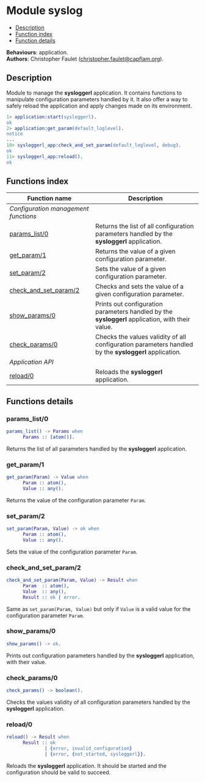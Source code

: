 # Module syslog

- [Description](#description)
- [Function index](#functions-index)
- [Function details](#functions-details)

**Behaviours**: application.  
**Authors**: Christopher Faulet (christopher.faulet@capflam.org).


## Description

Module to manage the **sysloggerl** application. It contains functions to
manipulate configuration parameters handled by it. It also offer a way to safely
reload the application and apply changes made on its environment.

```erlang
1> application:start(sysloggerl).
ok
2> application:get_param(default_loglevel).
notice
...
10> sysloggerl_app:check_and_set_param(default_loglevel, debug).
ok
11> sysloggerl_app:reload().
ok
```


## Functions index

| Function name                                  | Description
| ---------------------------------------------- | -----------
| *Configuration management functions*
| [params_list/0](#params_list0)                 | Returns the list of all configuration parameters handled by the **sysloggerl** application.
| [get_param/1](#get_param1)                     | Returns the value of a given configuration parameter.
| [set_param/2](#set_param2)                     | Sets the value of a given configuration parameter.
| [check_and_set_param/2](#check_and_set_param2) | Checks and sets the value of a given configuration parameter.
| [show_params/0](#show_params0)                 | Prints out configuration parameters handled by the **sysloggerl** application, with their value.
| [check_params/0](#check_params0)               | Checks the values validity of all configuration parameters handled by the **sysloggerl** application.
| *Application API*
| [reload/0](#reload0)                           | Reloads the **sysloggerl** application.

## Functions details

### params_list/0

```erlang
params_list() -> Params when
      Params :: [atom()].
```
Returns the list of all parameters handled by the **sysloggerl** application.

### get_param/1

```erlang
get_param(Param) -> Value when
      Param :: atom(),
      Value :: any().
```
Returns the value of the configuration parameter `Param`.

### set_param/2

```erlang
set_param(Param, Value) -> ok when
      Param :: atom(),
      Value :: any().
```
Sets the value of the configuration parameter `Param`.

### check_and_set_param/2

```erlang
check_and_set_param(Param, Value) -> Result when
      Param  :: atom(),
      Value  :: any(),
      Result :: ok | error.
```

Same as `set_param(Param, Value)` but only if `Value` is a valid value for the
configuration parameter `Param`.

### show_params/0

```erlang
show_params() -> ok.
```
Prints out configuration parameters handled by the **sysloggerl** application,
with their value.

### check_params/0

```erlang
check_params() -> boolean().
```
Checks the values validity of all configuration parameters handled by the
**sysloggerl** application.

### reload/0

```erlang
reload() -> Result when
      Result :: ok
              | {error, invalid_configuration}
              | {error, {not_started, sysloggerl}}.
```
Reloads the **sysloggerl** application. It should be started and the
configuration should be valid to succeed.
